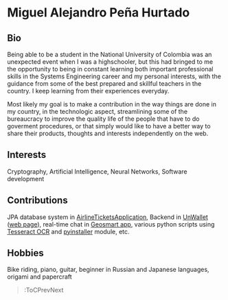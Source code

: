 # Miguel Alejandro Peña Hurtado

## Bio
Being able to be a student in the National University of Colombia was an unexpected event when I was a highschooler, but this had bringed to me the opportunity to being in constant learning both important professional skills in the Systems Engineering career and my personal interests, with the guidance from some of the best prepared and skillful teachers in the country. I keep learning from their experiences everyday.

Most likely my goal is to make a contribution in the way things are done in my country, in the technologic aspect, streamlining some of the bureaucracy to improve the quality life of the people that have to do goverment procedures, or that simply would like to have a better way to share their products, thoughts and interests independently on the web.

## Interests

Cryptography, Artificial Intelligence, Neural Networks, Software development

## Contributions

JPA database system in [AirlineTicketsApplication](https://github.com/nicrodriguezval/AirlineTicketsApplication), Backend in [UnWallet](https://github.com/un-ingesoftII-grupo6) ([web page](http://un-wallet-app.herokuapp.com/)), real-time chat in [Geosmart app](https://github.com/GEGOSMART), various python scripts using [Tesseract OCR](https://en.wikipedia.org/wiki/Tesseract_(software)) and [pyinstaller](https://pypi.org/project/pyinstaller/) module, etc.

## Hobbies

Bike riding, piano, guitar, beginner in Russian and Japanese languages, origami and papercraft

> :ToCPrevNext